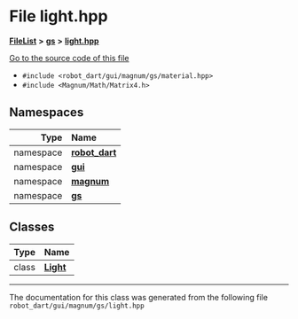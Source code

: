 

# File light.hpp



[**FileList**](files.md) **>** [**gs**](dir_2f8612d80f6bb57c97efd4c82e0df286.md) **>** [**light.hpp**](light_8hpp.md)

[Go to the source code of this file](light_8hpp_source.md)



* `#include <robot_dart/gui/magnum/gs/material.hpp>`
* `#include <Magnum/Math/Matrix4.h>`













## Namespaces

| Type | Name |
| ---: | :--- |
| namespace | [**robot\_dart**](namespacerobot__dart.md) <br> |
| namespace | [**gui**](namespacerobot__dart_1_1gui.md) <br> |
| namespace | [**magnum**](namespacerobot__dart_1_1gui_1_1magnum.md) <br> |
| namespace | [**gs**](namespacerobot__dart_1_1gui_1_1magnum_1_1gs.md) <br> |


## Classes

| Type | Name |
| ---: | :--- |
| class | [**Light**](classrobot__dart_1_1gui_1_1magnum_1_1gs_1_1Light.md) <br> |



















































------------------------------
The documentation for this class was generated from the following file `robot_dart/gui/magnum/gs/light.hpp`

